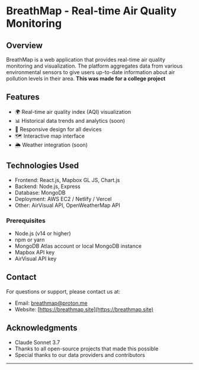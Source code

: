  # BreathMap - Real-time Air Quality Monitoring

## Overview

BreathMap is a web application that provides real-time air quality monitoring and visualization. The platform aggregates data from various environmental sensors to give users up-to-date information about air pollution levels in their area.
**This was made for a college project**
## Features

- 🌍 Real-time air quality index (AQI) visualization
- 📊 Historical data trends and analytics (soon)
- 📱 Responsive design for all devices
- 🗺️ Interactive map interface
- 🌦️ Weather integration (soon)

## Technologies Used

- Frontend: React.js, Mapbox GL JS, Chart.js
- Backend: Node.js, Express
- Database: MongoDB
- Deployment: AWS EC2 / Netlify / Vercel
- Other: AirVisual API, OpenWeatherMap API

### Prerequisites

- Node.js (v14 or higher)
- npm or yarn
- MongoDB Atlas account or local MongoDB instance
- Mapbox API key
- AirVisual API key

## Contact

For questions or support, please contact us at:
- Email: breathmap@proton.me
- Website: [https://breathmap.site](https://breathmap.site)

## Acknowledgments
- Claude Sonnet 3.7 
- Thanks to all open-source projects that made this possible
- Special thanks to our data providers and contributors

---

